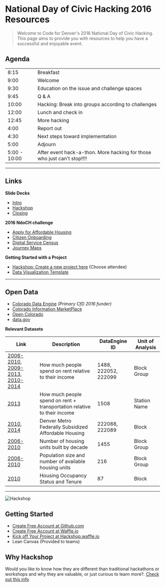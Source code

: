 # National Day of Civic Hacking 2016 Resources

> Welcome to Code for Denver's 2016 National Day of Civic Hacking. This page aims to provide you with resources to help you have a successful and enjoyable event.

## Agenda
|              |                                  |
| ------------ | -------------------------------- |
| 8:15         |  		Breakfast                   |
| 9:00         |  		Welcome                     |
| 9:30         | 		  Education on the issue and challenge spaces |
| 9:45         | 		  Q & A                       |
| 10:00        | 		  Hacking: Break into groups according to challenges |
| 12:00        | 		  Lunch and check in          |
| 12:45        | 		  More hacking                |
| 4:00         | 		  Report out                  |
| 4:30         | 		  Next steps toward implementation |
| 5:00         | 		  Adjourn                     |
| 5:00 - 10:00 |      After event hack-a-thon. More hacking for those who just can't stop!!!! |

___

## Links

**Slide Decks**

- [Intro](https://docs.google.com/presentation/d/1pzOxyGq3yunT4cq7aESPD-X39545lq3SdqfRRuk7KP4)
- [Hackshop](https://drive.google.com/open?id=1TxiN2OGW47Tr3Q6s6L6uJbVk0jwpo72ae_94YyMTD0E)
- [Closing](https://drive.google.com/open?id=1DhwsBiq9eQFQ36-HyZliEzaAMur7DCNUKL1e6ne0sbI)

**2016 NdoCH challenge**

- [Apply for Affordable Housing](https://www.codeforamerica.org/events/national-day-2016/challenge-applying-for-subsidized-housing)
- [Citizen Onboarding](https://www.codeforamerica.org/events/national-day-2016/user-experience-teardowns)
- [Digital Service Census](https://www.codeforamerica.org/events/national-day-2016/digital-service-census)
- [Journey Maps](https://www.codeforamerica.org/events/national-day-2016/journey-maps)

**Getting Started with a Project**

- [Hackshop: Create a new project here](http://hackshop.waffle.io/) (Choose attendee)
- [Data Visualization Template](https://github.com/codefordenver/viz-template)

___

## Open Data
- [Colorado Data Engine](http://codataengine.org/) _(Primary CfD 2016 funder)_
- [Colorado Information MarketPlace](https://data.colorado.gov/)
- [Open Colorado](http://opencolorado.org/)
- [data.gov](https://catalog.data.gov)

**Relevant Datasets**

| Link | Description | DataEngine ID | Unit of Analysis
| ------------ | ---------------------- | ------------- | -----------
| [2006-2010](http://codataengine.org/find/2006-2010-acs-5-year-colorado-gross-rent-percentage-household-income-past-12-months-census-0), [2009-2013](http://codataengine.org/find/2009-2013-acs-5-year-colorado-gross-rent-percentage-household-income-past-12-months-census), [2010-2014](http://codataengine.org/find/2010-2014acs-5-year-colorado-gross-rent-percentage-household-income-past-12-months-census-block) | How much people spend on rent relative to their income | 1488, 222052, 222099 | Block Group
| [2013](http://codataengine.org/find/transportation-cost-burdens-percent-income-2013-within-half-mile-transit-zone-around-transit) | How much people spend on rent + transportation relative to their income | 1508 | Station Name
|  [2010](http://codataengine.org/find/2010-metro-denver-federally-subsidized-affordable-housing), [2014](http://codataengine.org/find/2014-metro-denver-federally-subsidized-affordable-housing) | Denver Metro Federally Subsidized Affordable Housing | 222088, 222089 | Block
| [2006-2010](http://codataengine.org/find/2006-2010-acs-5-year-colorado-number-housing-units-year-built-census-block-group) | Number of housing units built by decade | 1455 | Block Group
| [2006-2010](http://codataengine.org/find/2006-2010-acs-5-year-colorado-unweighted-sample-count-population-and-housing-units-census-block) | Population size and number of available housing units | 216 | Block Group
| [2010](http://codataengine.org/find/2010-census-block-housing-occupancy-status-and-tenure) | Housing Occupancy Status and Tenure | 87 | Block

___

![Hackshop](https://cloud.githubusercontent.com/assets/100216/9774168/b86355c8-5714-11e5-993e-395f1fb8c43c.png)

## Getting Started
- [Create Free Account at Github.com](http://github.com)
- [Create Free Account at Waffle.io](http://waffle.io)
- [Kick off Your Project at Hackshop.waffle.io](http://hackshop.waffle.io)
- Lean Canvas (Provided to teams)

## Why Hackshop
Would you like to know how they are different than traditional hackathons or workshops and why they are valuable, or just curious to learn more?. [Check out this info](https://github.com/waffleio/hackshop-playbook/blob/master/about.md)
